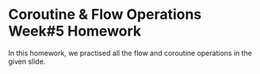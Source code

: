 # Coroutine & Flow Operations Week#5 Homework

In this homework, we practised all the flow and coroutine operations in the given slide.

